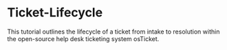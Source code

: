 # Ticket-Lifecycle
This tutorial outlines the lifecycle of a ticket from intake to resolution within the open-source help desk ticketing system osTicket.
